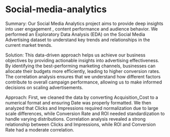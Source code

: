 # Social-media-analytics

Summary:
Our Social Media Analytics project aims to provide deep insights into user engagement , content performance and audience behavior.
We performed an Exploratory Data Analysis (EDA) on the Social Media Advertising dataset to understand key trends and relationships in the current market trends.


Solution:
 This data-driven approach helps us achieve our business objectives by providing actionable insights into advertising effectiveness. By identifying the best-performing marketing channels, businesses can allocate their budgets more efficiently, leading to higher conversion rates. The correlation analysis ensures that we understand how different factors contribute to overall campaign performance, allowing us to make informed decisions on scaling advertisements.

   
Approach:
 First, we cleaned the data by converting Acquisition_Cost to a numerical format and ensuring Date was properly formatted. We then analyzed that Clicks and Impressions required normalization due to large scale differences, while Conversion Rate and ROI needed standardization to handle varying distributions. Correlation analysis revealed a strong relationship between Clicks and Impressions, while ROI and Conversion Rate had a moderate correlation.  




